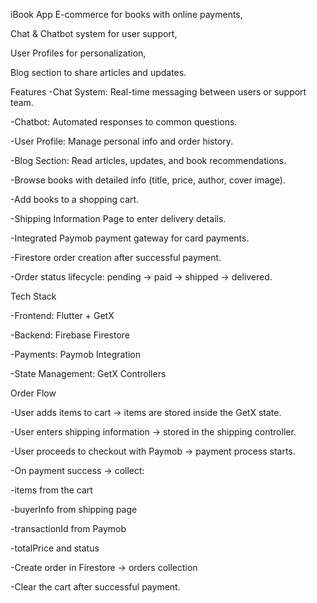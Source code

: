 iBook App
E-commerce for books with online payments,

Chat & Chatbot system for user support,

User Profiles for personalization,

Blog section to share articles and updates.


Features
-Chat System: Real-time messaging between users or support team.

-Chatbot: Automated responses to common questions.

-User Profile: Manage personal info and order history.

-Blog Section: Read articles, updates, and book recommendations.

-Browse books with detailed info (title, price, author, cover image).

-Add books to a shopping cart.

-Shipping Information Page to enter delivery details.

-Integrated Paymob payment gateway for card payments.

-Firestore order creation after successful payment.

-Order status lifecycle: pending → paid → shipped → delivered.

Tech Stack

-Frontend: Flutter + GetX

-Backend: Firebase Firestore

-Payments: Paymob Integration

-State Management: GetX Controllers


Order Flow

-User adds items to cart → items are stored inside the GetX state.

-User enters shipping information → stored in the shipping controller.

-User proceeds to checkout with Paymob → payment process starts.

-On payment success → collect:

-items from the cart

-buyerInfo from shipping page

-transactionId from Paymob

-totalPrice and status

-Create order in Firestore → orders collection

-Clear the cart after successful payment.
